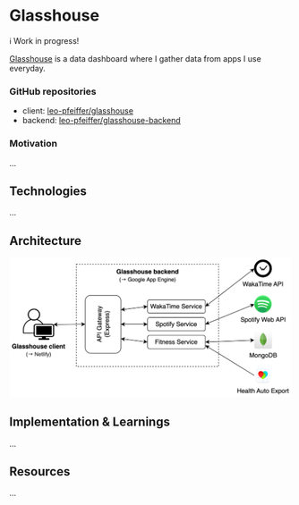 # Glasshouse

ℹ️ Work in progress!

[Glasshouse](https://glasshouse.netlify.app/) is a data dashboard where I gather data from apps I use everyday.

### GitHub repositories
- client: [leo-pfeiffer/glasshouse](https://github.com/leo-pfeiffer/glasshouse)
- backend: [leo-pfeiffer/glasshouse-backend](https://github.com/leo-pfeiffer/glasshouse-backend)

### Motivation
...

## Technologies
...

## Architecture
![Architecture of Glasshouse](glasshouse-architecture.png)

## Implementation & Learnings
...

## Resources
...
